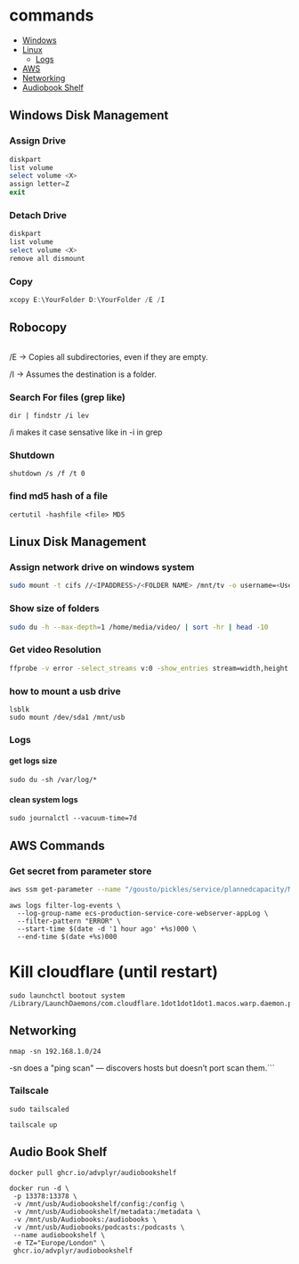 # commands

- [Windows](#Windows-Disk-Management)
- [Linux](#Linux-Disk-Management)
  - [Logs](#Logs) 
- [AWS](#AWS-Commands)
- [Networking](#Networking)
- [Audiobook Shelf](#Audio-Book-Shelf)


## Windows Disk Management 
### Assign Drive
```powershell
diskpart
list volume
select volume <X>
assign letter=Z
exit
```

### Detach Drive
```powershell
diskpart
list volume
select volume <X>
remove all dismount
```
### Copy
```powershell
xcopy E:\YourFolder D:\YourFolder /E /I
```
## Robocopy
```robocopy links otherfolder /E
```

/E → Copies all subdirectories, even if they are empty.

/I → Assumes the destination is a folder.

### Search For files (grep like)
```
dir | findstr /i lev
```
/i makes it case sensative like in -i in grep

### Shutdown
```
shutdown /s /f /t 0
```
### find md5 hash of a file
```
certutil -hashfile <file> MD5
```

## Linux Disk Management 
### Assign network drive on windows system

```bash
sudo mount -t cifs //<IPADDRESS>/<FOLDER NAME> /mnt/tv -o username=<User>,password=<Password>

```

### Show size of folders

```bash
sudo du -h --max-depth=1 /home/media/video/ | sort -hr | head -10

```


### Get video Resolution


```bash
ffprobe -v error -select_streams v:0 -show_entries stream=width,height -of csv=p=0 $1
```
### how to mount a usb drive

```
lsblk
sudo mount /dev/sda1 /mnt/usb
```
### Logs

#### get logs size
```
sudo du -sh /var/log/*
```
#### clean system logs
```
sudo journalctl --vacuum-time=7d
```

## AWS Commands
### Get secret from parameter store

```bash
aws ssm get-parameter --name "/gousto/pickles/service/plannedcapacity/MESSAGE_ARN" --with-decryption |  jq -r '.Parameter.Value'
```


```
aws logs filter-log-events \
  --log-group-name ecs-production-service-core-webserver-appLog \
  --filter-pattern "ERROR" \
  --start-time $(date -d '1 hour ago' +%s)000 \
  --end-time $(date +%s)000

```
# Kill cloudflare (until restart)

```
sudo launchctl bootout system /Library/LaunchDaemons/com.cloudflare.1dot1dot1dot1.macos.warp.daemon.plist
```

## Networking

```
nmap -sn 192.168.1.0/24
```
-sn does a "ping scan" — discovers hosts but doesn’t port scan them.```

### Tailscale
```
sudo tailscaled

```

```
tailscale up
```

## Audio Book Shelf

```
docker pull ghcr.io/advplyr/audiobookshelf

docker run -d \
 -p 13378:13378 \
 -v /mnt/usb/Audiobookshelf/config:/config \
 -v /mnt/usb/Audiobookshelf/metadata:/metadata \
 -v /mnt/usb/Audiobooks:/audiobooks \
 -v /mnt/usb/Audiobooks/podcasts:/podcasts \
 --name audiobookshelf \
 -e TZ="Europe/London" \
 ghcr.io/advplyr/audiobookshelf
```

